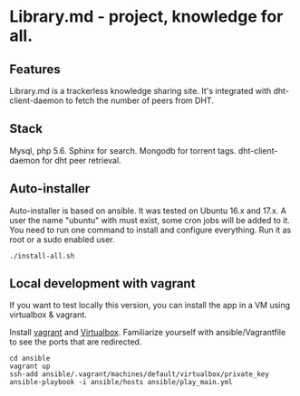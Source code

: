 
# Library.md - project, knowledge for all.

## Features

Library.md is a trackerless knowledge sharing site.
It's integrated with dht-client-daemon to fetch the number of peers from DHT.

## Stack

Mysql, php 5.6.
Sphinx for search.
Mongodb for torrent tags.
dht-client-daemon for dht peer retrieval.

## Auto-installer

Auto-installer is based on ansible.
It was tested on Ubuntu 16.x and 17.x.
A user the name "ubuntu" with must exist, some cron jobs will be added to it.
You need to run one command to install and configure everything.
Run it as root or a sudo enabled user.

```
./install-all.sh
```

## Local development with vagrant

If you want to test locally this version, you can install the app in a VM using virtualbox & vagrant.

Install [vagrant](https://www.vagrantup.com/docs/installation/) and [Virtualbox](https://www.virtualbox.org/wiki/Downloads).
Familiarize yourself with ansible/Vagrantfile to see the ports that are redirected.

```
cd ansible
vagrant up
ssh-add ansible/.vagrant/machines/default/virtualbox/private_key
ansible-playbook -i ansible/hosts ansible/play_main.yml
```
